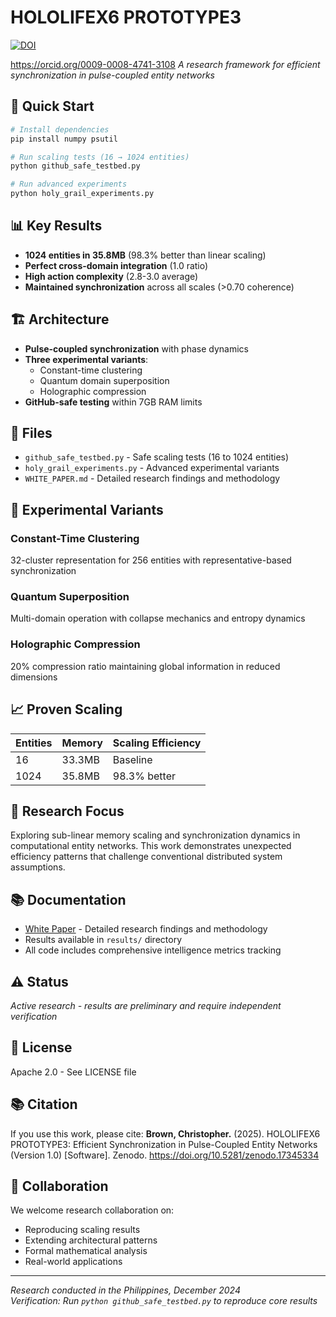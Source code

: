 # HOLOLIFEX6 PROTOTYPE3
[![DOI](https://zenodo.org/badge/DOI/10.5281/zenodo.17345334.svg)](https://doi.org/10.5281/zenodo.17345334)

https://orcid.org/0009-0008-4741-3108
*A research framework for efficient synchronization in pulse-coupled entity networks*

## 🚀 Quick Start

```bash
# Install dependencies
pip install numpy psutil

# Run scaling tests (16 → 1024 entities)
python github_safe_testbed.py

# Run advanced experiments  
python holy_grail_experiments.py
```

## 📊 Key Results

- **1024 entities in 35.8MB** (98.3% better than linear scaling)
- **Perfect cross-domain integration** (1.0 ratio)
- **High action complexity** (2.8-3.0 average)
- **Maintained synchronization** across all scales (>0.70 coherence)

## 🏗️ Architecture

- **Pulse-coupled synchronization** with phase dynamics
- **Three experimental variants**: 
  - Constant-time clustering
  - Quantum domain superposition  
  - Holographic compression
- **GitHub-safe testing** within 7GB RAM limits

## 📁 Files

- `github_safe_testbed.py` - Safe scaling tests (16 to 1024 entities)
- `holy_grail_experiments.py` - Advanced experimental variants
- `WHITE_PAPER.md` - Detailed research findings and methodology

## 🎯 Experimental Variants

### Constant-Time Clustering
32-cluster representation for 256 entities with representative-based synchronization

### Quantum Superposition  
Multi-domain operation with collapse mechanics and entropy dynamics

### Holographic Compression
20% compression ratio maintaining global information in reduced dimensions

## 📈 Proven Scaling

| Entities | Memory | Scaling Efficiency |
|----------|--------|-------------------|
| 16       | 33.3MB | Baseline          |
| 1024     | 35.8MB | 98.3% better      |

## 🔬 Research Focus

Exploring sub-linear memory scaling and synchronization dynamics in computational entity networks. This work demonstrates unexpected efficiency patterns that challenge conventional distributed system assumptions.

## 📚 Documentation

- [White Paper](WHITE_PAPER.md) - Detailed research findings and methodology
- Results available in `results/` directory
- All code includes comprehensive intelligence metrics tracking

## ⚠️ Status

*Active research - results are preliminary and require independent verification*

## 📄 License

Apache 2.0 - See LICENSE file

## 📚 Citation
If you use this work, please cite:
**Brown, Christopher.** (2025). HOLOLIFEX6 PROTOTYPE3: Efficient Synchronization in Pulse-Coupled Entity Networks (Version 1.0) [Software]. Zenodo. https://doi.org/10.5281/zenodo.17345334

## 🤝 Collaboration

We welcome research collaboration on:
- Reproducing scaling results
- Extending architectural patterns  
- Formal mathematical analysis
- Real-world applications

---

*Research conducted in the Philippines, December 2024*  
*Verification: Run `python github_safe_testbed.py` to reproduce core results*
